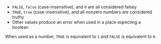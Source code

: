 - `FALSE`, `false` (case-insensitive), and `0` are all considered falsey
- `TRUE`, `true` (case-insensitive), and all nonzero numbers are considered truthy
- Other values produce an error when used in a place expecting a boolean

When used as a number, `TRUE` is equivalent to `1` and `FALSE` is equivalent to `0`.
